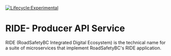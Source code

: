 [![Lifecycle:Experimental](https://img.shields.io/badge/Lifecycle-Experimental-339999)](<Redirect-URL>)

# RIDE- Producer API Service

RIDE (RoadSafetyBC Integrated Digital Ecosystem) is the technical name for a suite of microservices that implement RoadSafetyBC's RIDE application.    
